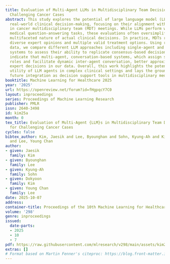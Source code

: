 ```yaml
---
title: Evaluation of Multi-Agent LLMs in Multidisciplinary Team Decision-Making for
  Challenging Cancer Cases
abstract: This study explores the potential of large language model (LLM) agents in
  real-world clinical decision-making, focusing on their alignment with human experts
  in cancer multidisciplinary team (MDT) meetings. While LLMs perform well on benchmark
  medical question-answering tasks, these evaluations often oversimplify the open-ended,
  multifaceted nature of actual clinical decisions. In practice, MDTs require balancing
  diverse expert opinions and multiple valid treatment options. Using real MDT meeting
  data, we compare different LLM approaches including single-agent and multi-agent
  systems to assess their ability to replicate consensus-based decisions. Our findings
  indicate that multi-agent, conversation-based systems, which assign specialized
  roles and facilitate dynamic inter-agent conversation, better approximate human
  expert decisions in our data. Overall, this work highlights the potential practical
  utility of LLM agents in complex clinical settings and lays the groundwork for their
  future integration as decision support tools in multidisciplinary medical contexts.
booktitle: Machine Learning for Healthcare 2025
year: '2025'
url: https://openreview.net/forum?id=fHgpqcY7C0
layout: inproceedings
series: Proceedings of Machine Learning Research
publisher: PMLR
issn: 2640-3498
id: kim25a
month: 0
tex_title: Evaluation of Multi-Agent {LLM}s in Multidisciplinary Team Decision-Making
  for Challenging Cancer Cases
cycles: false
bibtex_author: Kim, Jaesik and Lee, Byounghan and Sohn, Kyung-Ah and Kim, Dokyoon
  and Lee, Young Chan
author:
- given: Jaesik
  family: Kim
- given: Byounghan
  family: Lee
- given: Kyung-Ah
  family: Sohn
- given: Dokyoon
  family: Kim
- given: Young Chan
  family: Lee
date: 2025-10-07
address:
container-title: Proceedings of the 10th Machine Learning for Healthcare Conference
volume: '298'
genre: inproceedings
issued:
  date-parts:
  - 2025
  - 10
  - 7
pdf: https://raw.githubusercontent.com/mlresearch/v298/main/assets/kim25a/kim25a.pdf
extras: []
# Format based on Martin Fenner's citeproc: https://blog.front-matter.io/posts/citeproc-yaml-for-bibliographies/
---
```


